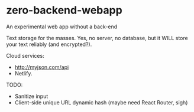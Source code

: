 # zero-backend-webapp
An experimental web app without a back-end

Text storage for the masses. Yes, no server, no database, but it WILL store your text reliably (and encrypted?).

Cloud services:
* http://myjson.com/api
* Netlify.

TODO:
* Sanitize input
* Client-side unique URL dynamic hash (maybe need React Router, sigh)
